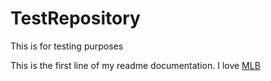# TestRepository
This is for testing purposes

This is the first line of my readme documentation.
I love [MLB](https://www.mlb.com/)
